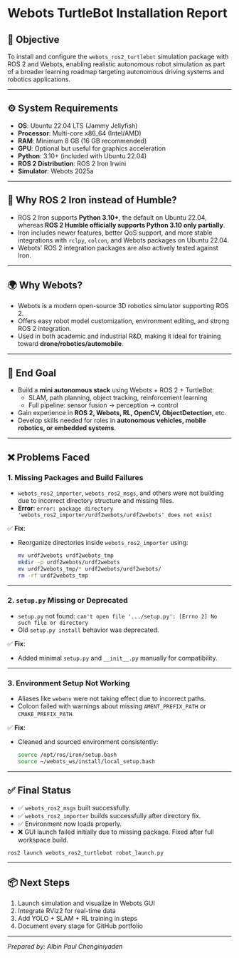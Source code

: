# Webots TurtleBot Installation Report

## 📌 Objective

To install and configure the `webots_ros2_turtlebot` simulation package with ROS 2 and Webots, enabling realistic autonomous robot simulation as part of a broader learning roadmap targeting autonomous driving systems and robotics applications.

---

## ⚙️ System Requirements

- **OS**: Ubuntu 22.04 LTS (Jammy Jellyfish)
- **Processor**: Multi-core x86_64 (Intel/AMD)
- **RAM**: Minimum 8 GB (16 GB recommended)
- **GPU**: Optional but useful for graphics acceleration
- **Python**: 3.10+ (included with Ubuntu 22.04)
- **ROS 2 Distribution**: ROS 2 Iron Irwini
- **Simulator**: Webots 2025a

---

## 🚀 Why ROS 2 Iron instead of Humble?

- ROS 2 Iron supports **Python 3.10+**, the default on Ubuntu 22.04, whereas **ROS 2 Humble officially supports Python 3.10 only partially**.
- Iron includes newer features, better QoS support, and more stable integrations with `rclpy`, `colcon`, and Webots packages on Ubuntu 22.04.
- Webots' ROS 2 integration packages are also actively tested against Iron.

---

## 🌍 Why Webots?

- Webots is a modern open-source 3D robotics simulator supporting ROS 2.
- Offers easy robot model customization, environment editing, and strong ROS 2 integration.
- Used in both academic and industrial R&D, making it ideal for training toward **drone/robotics/automobile**.

---

## 🎯 End Goal

- Build a **mini autonomous stack** using Webots + ROS 2 + TurtleBot:
  - SLAM, path planning, object tracking, reinforcement learning
  - Full pipeline: sensor fusion → perception → control
- Gain experience in **ROS 2, Webots, RL, OpenCV, ObjectDetection**, etc.
- Develop skills needed for roles in **autonomous vehicles, mobile robotics, or embedded systems**.

---

## ❌ Problems Faced

### 1. Missing Packages and Build Failures
- `webots_ros2_importer`, `webots_ros2_msgs`, and others were not building due to incorrect directory structure and missing files.
- **Error**: `error: package directory 'webots_ros2_importer/urdf2webots/urdf2webots' does not exist`

✅ **Fix**:
- Reorganize directories inside `webots_ros2_importer` using:
  ```bash
  mv urdf2webots urdf2webots_tmp
  mkdir -p urdf2webots/urdf2webots
  mv urdf2webots_tmp/* urdf2webots/urdf2webots/
  rm -rf urdf2webots_tmp
  ```

---

### 2. `setup.py` Missing or Deprecated

- `setup.py` not found: `can't open file '.../setup.py': [Errno 2] No such file or directory`
- Old `setup.py install` behavior was deprecated.

✅ **Fix**:
- Added minimal `setup.py` and `__init__.py` manually for compatibility.

---

### 3. Environment Setup Not Working

- Aliases like `webenv` were not taking effect due to incorrect paths.
- Colcon failed with warnings about missing `AMENT_PREFIX_PATH` or `CMAKE_PREFIX_PATH`.

✅ **Fix**:
- Cleaned and sourced environment consistently:
  ```bash
  source /opt/ros/iron/setup.bash
  source ~/webots_ws/install/local_setup.bash
  ```

---

## ✅ Final Status

- ✅ `webots_ros2_msgs` built successfully.
- ✅ `webots_ros2_importer` builds successfully after directory fix.
- ✅ Environment now loads properly.
- ❌ GUI launch failed initially due to missing package. Fixed after full workspace build.

```bash
ros2 launch webots_ros2_turtlebot robot_launch.py
```

---

## 📦 Next Steps

1. Launch simulation and visualize in Webots GUI
2. Integrate RViz2 for real-time data
3. Add YOLO + SLAM + RL training in steps
4. Document every stage for GitHub portfolio

---

*Prepared by: Albin Paul Chenginiyaden*
